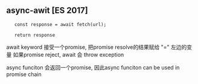 ## async-awit [ES 2017]
```
   const response = await fetch(url);

   return response
```
await keyword 接受一个promise, 把promise resolve的结果赋给 "=" 左边的变量
如果promise reject, await 会 throw exception


async funciton 会返回一个promise, 因此async funciton can be used in promise chain
